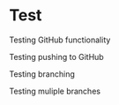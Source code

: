 # Test
Testing GitHub functionality

Testing pushing to GitHub

Testing branching

Testing muliple branches

